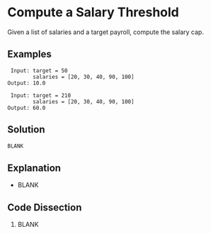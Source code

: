 # Compute a Salary Threshold
Given a list of salaries and a target payroll, compute the salary cap.

## Examples
```
 Input: target = 50
        salaries = [20, 30, 40, 90, 100]
Output: 10.0

 Input: target = 210
        salaries = [20, 30, 40, 90, 100]
Output: 60.0
```

## Solution
```python
BLANK
```

## Explanation
* BLANK

## Code Dissection
1. BLANK